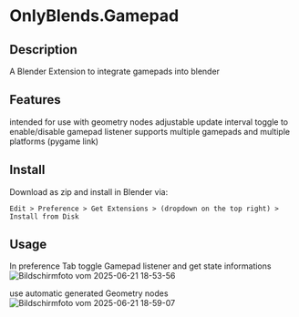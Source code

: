 # OnlyBlends.Gamepad
## Description
A Blender Extension to integrate gamepads into blender
## Features
intended for use with geometry nodes
adjustable update interval
toggle to enable/disable gamepad listener
supports multiple gamepads and multiple platforms (pygame link)

## Install
Download as zip and install in Blender via:

    Edit > Preference > Get Extensions > (dropdown on the top right) > Install from Disk

## Usage

In preference Tab toggle Gamepad listener and get state informations
![Bildschirmfoto vom 2025-06-21 18-53-56](https://github.com/user-attachments/assets/bbb71991-52eb-4f1f-aa7b-b1d715a4566b)

use automatic generated Geometry nodes
![Bildschirmfoto vom 2025-06-21 18-59-07](https://github.com/user-attachments/assets/a18616da-4b4f-40f9-a599-ae5d48eec101)
